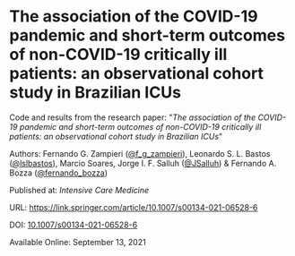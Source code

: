 # The association of the COVID-19 pandemic and short-term outcomes of non-COVID-19 critically ill patients: an observational cohort study in Brazilian ICUs

Code and results from the research paper: "*The association of the COVID-19 pandemic and short-term outcomes of non-COVID-19 critically ill patients: an observational cohort study in Brazilian ICUs*"

Authors: Fernando G. Zampieri ([@f_g_zampieri](https://twitter.com/f_g_zampieri)), Leonardo S. L. Bastos ([@lslbastos](https://twitter.com/lslbastos)), Marcio Soares, Jorge I. F. Salluh ([@JSalluh](https://twitter.com/JSalluh)) & Fernando A. Bozza ([@fernando_bozza](https://twitter.com/fernando_bozza))

Published at: *Intensive Care Medicine*

URL: https://link.springer.com/article/10.1007/s00134-021-06528-6

DOI: [10.1007/s00134-021-06528-6](https://doi.org/10.1007/s00134-021-06528-6)

Available Online: September 13, 2021
